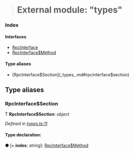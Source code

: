 > # External module: "types"

### Index

#### Interfaces

* [RpcInterface](../interfaces/_types_.rpcinterface.md)
* [RpcInterface$Method](../interfaces/_types_.rpcinterface_method.md)

#### Type aliases

* [RpcInterface$Section](_types_.md#rpcinterface$section)

## Type aliases

###  RpcInterface$Section

Ƭ **RpcInterface$Section**: *object*

*Defined in [types.ts:11](https://github.com/polkadot-js/api/blob/271691a/packages/rpc-core/src/types.ts#L11)*

#### Type declaration:

● \[▪ **index**: *string*\]: [RpcInterface$Method](../interfaces/_types_.rpcinterface_method.md)